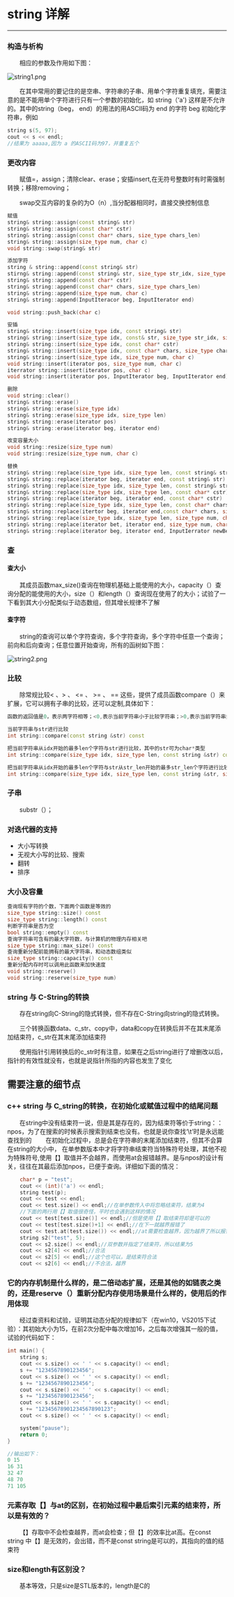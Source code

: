 # string 详解
***
### 构造与析构
&ensp;&ensp;&ensp;&ensp;相应的参数及作用如下图：

![string1.png](./picture/string1.png)

&ensp;&ensp;&ensp;&ensp;在其中常用的要记住的是空串、字符串的子串、用单个字符重复填充，需要注意的是不能用单个字符进行只有一个参数的初始化，如 string（‘a') 这样是不允许的。其中的string（beg， end）的用法的用ASCII码为 end 的字符 beg 初始化字符串，例如

```c++
string s(5, 97);
cout << s << endl;
//结果为 aaaaa,因为 a 的ASCII码为97，并重复五个
```

### 更改内容
&ensp;&ensp;&ensp;&ensp;赋值=，assign；清除clear、erase；安插insert,在无符号整数时有时需强制转换；移除removing；

&ensp;&ensp;&ensp;&ensp;swap交互内容的复杂的为O（n）,当分配器相同时，直接交换控制信息

```c++
赋值
string& string::assign(const string& str)
string& string::assign(const char* cstr)
string& string::assign(const char* chars, size_type chars_len)
string& string::assign(size_type num, char c)
void string::swap(string& str)

添加字符
string & string::append(const string& str)
stirng& string::append(const string& str, size_type str_idx, size_type str_num)
string& string::append(const char* cstr)
string& string::append(const char* chars, size_type chars_len)
string& string::append(size_type num, char c)
string& string::append(InputIteracor beg, InputIterator end)

void string::push_back(char c)

安插
string& string::insert(size_type idx, const string& str)
string& string::insert(size_type idx, const& str, size_type str_idx, size_type str_num)
string& string::insert(size_type idx, const char* cstr)
string& string::insert(size_type idx, const char* chars, size_type chars_len)
string& string::insert(size_type idx, size_type num, char c)
void string::insert(iterator pos, size_type num, char c)
iterrator string::insert(iterator pos, char c)
void string::insert(iterator pos, InputIterator beg, InputIterator end)

删除
void string::clear()
string& string::erase()
string& string::erase(size_type idx)
string& string::erase(size_type idx, size_type len)
string& string::erase(iterator pos)
string& string::erase(iterator beg, iterator end)

改变容量大小
void string::resize(size_type num)
void string::resize(size_type num, char c)

替换
string& string::replace(size_type idx, size_type len, const string& str)
string& string::replace(iterator beg, iterator end, const string& str)
string& string::replace(size_type idx, size_type len, const string& str, size_type stri_icx, size_type str_num)
string& string::replace(size_type idx, size_type len, const char* cstr)
string& string::replace(iterator beg, iterator end, const char* cstr)
string& string::replace(size_type idx, size_type len, const char* chars, size_types chars_len)
string& string::replace(itertor beg, iterator end,const char* chars, size_type chars_len)
string& string::replace(size_type idx, size_type len, size_type num, char c)
string& string::replace(iterator bet, iterator end, size_type num, char c)
string& string::replace(iterator beg, iterator end, InputIerrator newBeg, InputIterator newEnd)
```


### 查
#### 查大小
&ensp;&ensp;&ensp;&ensp;其成员函数max_size()查询在物理机基础上能使用的大小，capacity（）查询分配的能使用的大小，size（）和length（）查询现在使用了的大小；试验了一下看到其大小分配类似于动态数组，但其增长规律不了解

#### 查字符
&ensp;&ensp;&ensp;&ensp;string的查询可以单个字符查询，多个字符查询，多个字符中任意一个查询；前向和后向查询；任意位置开始查询，所有的函树如下图：

![string2.png](./picture/string2.png)

### 比较
&ensp;&ensp;&ensp;&ensp;除常规比较< 、> 、 <= 、 >= 、 == 这些，提供了成员函数compare（）来扩展，它可以拥有子串的比较，还可以定制,具体如下：

```c++
函数的返回值是0，表示两字符相等；<0,表示当前字符串小于比较字符串；>0,表示当前字符串打印比较字符串

当前字符串与str进行比较
int string::compare(const string &str) const

把当前字符串从idx开始的最多len个字符与str进行比较，其中的str可为char*类型
int string::compare(size_type idx, size_type len, const string &str) const

把当前字符串从idx开始的最多len个字符与str从str_len开始的最多str_len个字符进行比较，其中的str可为char*类型
int string::compare(size_type idx, size_type len, const string &str, size_type str_idx, size_type str_len) const
```

### 子串
&ensp;&ensp;&ensp;&ensp;substr（）；

### 对迭代器的支持
- 大小写转换
- 无视大小写的比较、搜索
- 翻转
- 排序

### 大小及容量
```c++
查询现有字符的个数，下面两个函数是等效的
size_type string::size() const
size_type string::length() const
判断字符串是否为空
bool string::empty() const
查询字符串可含有的最大字符数，与计算机的物理内存相关吧
size_type string::max_size() const
查询重新分配前能拥有的最大字符串，和动态数组类似
size_type string::capacity() const
重新分配内存时可以调用此函数来加快速度
void string::reserve()
void string::reserve(size_type num)
```

### string 与 C-String的转换
&ensp;&ensp;&ensp;&ensp;存在string向C-String的隐式转换，但不存在C-String向string的隐式转换。

&ensp;&ensp;&ensp;&ensp;三个转换函数data、c_str、copy中，data和copy在转换后并不在其末尾添加结束符，c_str在其末尾添加结束符

&ensp;&ensp;&ensp;&ensp;使用指针引用转换后的c_str时有注意，如果在之后string进行了增删改以后，指针的有效性就没有，也就是说指针所指的内容也发生了变化

## 需要注意的细节点
### c++ string 与 C_string的转换，在初始化或赋值过程中的结尾问题
&ensp;&ensp;&ensp;&ensp;在string中没有结束符一说，但是其是存在的，因为结束符等价于string：：npos，为了在搜索的时候表示搜索到结束也没有。也就是说你查找‘\t’时是永远能查找到的
&ensp;&ensp;&ensp;&ensp;在初始化过程中，总是会在字符串的末尾添加结束符，但其不会算在string的大小中，
在单参数版本中才将字符串结束符当特殊符号处理，其他不视为特殊符号,使用【】取值并不会越界，而使用at会报错越界。是与npos的设计有关，往往在其最后添加npos，已便于查询。详细如下面的情况：

```c++
    char* p = "test";
    cout << (int)('a') << endl;
    string test(p);
    cout << test << endl;
    cout << test.size() << endl;//在单参数传入中将忽略结束符，结果为4
    //下面的两行用【】取值很奇怪，平时也会遇到这样的情况
    cout << test[test.size()] << endl;//但是使用【】取结束符却是可以的
    cout << test[test.size()+1] << endl;//在下一就越界报错了
    cout << test.at(test.size()) << endl;//at需要检查越界，因为越界了所以报错
    string s2("test", 5);
    cout << s2.size() << endl;//双参数并指定了结束符，所以结果为5
    cout << s2[4] << endl;//合法
    cout << s2[5] << endl;//这个也可以，是结束符合法
    cout << s2[6] << endl;//不合法，越界
```

### 它的内存机制是什么样的，是二倍动态扩展，还是其他的如链表之类的，还是reserve（）重新分配内存使用场景是什么样的，使用后的作用体现
&ensp;&ensp;&ensp;&ensp;经过查资料和试验，证明其动态分配的规律如下（在win10，VS2015下试验）：其初始大小为15，在前2次分配中每次增加16，之后每次增强其一般的值，试验的代码如下：

```c++
int main() {
    string s;
    cout << s.size() << ' ' << s.capacity() << endl;
    s += "1234567890123456";
    cout << s.size() << ' ' << s.capacity() << endl;
    s += "1234567890123456";
    cout << s.size() << ' ' << s.capacity() << endl;
    s += "1234567890123456";
    cout << s.size() << ' ' << s.capacity() << endl;
    s += "12345678901234567890123";
    cout << s.size() << ' ' << s.capacity() << endl;

    system("pause");
    return 0;
}

//输出如下：
0 15
16 31
32 47
48 70
71 105
```

### 元素存取【】与at的区别，在初始过程中最后索引元素的结束符，所以是有效的？
&ensp;&ensp;&ensp;&ensp;【】存取中不会检查越界，而at会检查；但【】的效率比at高。在const string 中【】是无效的，会出错，而不是const string是可以的，其指向的值的结束符

### size和length有区别没？
&ensp;&ensp;&ensp;&ensp;基本等效，只是size是STL版本的，length是C的


